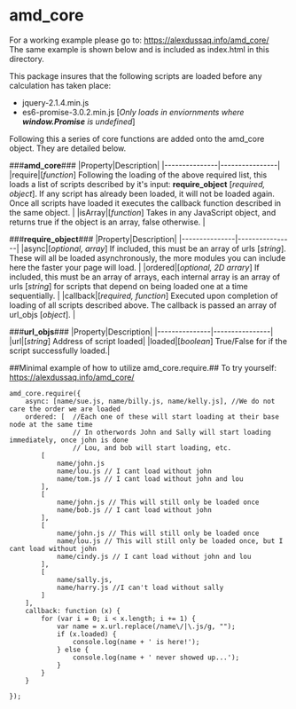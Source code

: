 # amd_core

For a working example please go to: https://alexdussaq.info/amd_core/<br />
The same example is shown below and is included as index.html in this directory.

This package insures that the following scripts are loaded before any calculation has taken place:
* jquery-2.1.4.min.js
* es6-promise-3.0.2.min.js [*Only loads in enviornments where __window.Promise__ is undefined*]

Following this a series of core functions are added onto the amd_core object. They are detailed below.

###**amd_core**###
|Property|Description|
|---------------|----------------|
|require|[*function*] Following the loading of the above required list, this loads a list of scripts described by it's input: **require_object** [*required, object*]. If any script has already been loaded, it will not be loaded again. Once all scripts have loaded it executes the callback function described in the same object. |
|isArray|[*function*] Takes in any JavaScript object, and returns true if the object is an array, false otherwise. |


###**require_object**###
|Property|Description|
|---------------|----------------|
|async|[*optional, array*] If included, this must be an array of urls [*string*]. These will all be loaded asynchronously, the more modules you can include here the faster your page will load. |
|ordered|[*optional, 2D arrary*] If included, this must be an array of arrays, each internal array is an array of urls [*string*] for scripts that depend on being loaded one at a time sequentially. |
|callback|[*required, function*] Executed upon completion of loading of all scripts described above. The callback is passed an array of url_objs [*object*]. |

###**url_objs**###
|Property|Description|
|---------------|----------------|
|url|[*string*] Address of script loaded|
|loaded|[*boolean*] True/False for if the script successfully loaded.|


##Minimal example of how to utilize amd_core.require.##
To try yourself: https://alexdussaq.info/amd_core/

    amd_core.require({
        async: [name/sue.js, name/billy.js, name/kelly.js], //We do not care the order we are loaded
        ordered: [  //Each one of these will start loading at their base node at the same time
                    // In otherwords John and Sally will start loading immediately, once john is done
                    // Lou, and bob will start loading, etc.
            [
                name/john.js
                name/lou.js // I cant load without john
                name/tom.js // I cant load without john and lou
            ],
            [
                name/john.js // This will still only be loaded once
                name/bob.js // I cant load without john
            ],
            [
                name/john.js // This will still only be loaded once
                name/lou.js // This will still only be loaded once, but I cant load without john
                name/cindy.js // I cant load without john and lou
            ],
            [
                name/sally.js,
                name/harry.js //I can't load without sally
            ]
        ],
        callback: function (x) {
            for (var i = 0; i < x.length; i += 1) {
                var name = x.url.replace(/name\/|\.js/g, "");
                if (x.loaded) {
                    console.log(name + ' is here!');
                } else {
                    console.log(name + ' never showed up...');
                }
            }
        }

    });